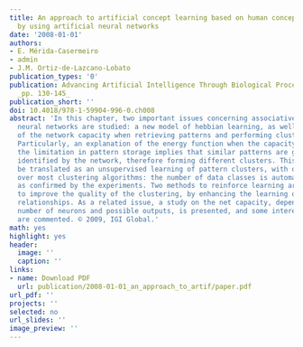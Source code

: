 ```yaml
---
title: An approach to artificial concept learning based on human concept learning
  by using artificial neural networks
date: '2008-01-01'
authors:
- E. Mérida-Casermeiro
- admin
- J.M. Ortiz-de-Lazcano-Lobato
publication_types: '0'
publication: Advancing Artificial Intelligence Through Biological Process Applications,
  _pp. 130-145_
publication_short: ''
doi: 10.4018/978-1-59904-996-0.ch008
abstract: 'In this chapter, two important issues concerning associative memory by
  neural networks are studied: a new model of hebbian learning, as well as the effect
  of the network capacity when retrieving patterns and performing clustering tasks.
  Particularly, an explanation of the energy function when the capacity is exceeded:
  the limitation in pattern storage implies that similar patterns are going to be
  identified by the network, therefore forming different clusters. This ability can
  be translated as an unsupervised learning of pattern clusters, with one major advantage
  over most clustering algorithms: the number of data classes is automatically learned,
  as confirmed by the experiments. Two methods to reinforce learning are proposed
  to improve the quality of the clustering, by enhancing the learning of patterns
  relationships. As a related issue, a study on the net capacity, depending on the
  number of neurons and possible outputs, is presented, and some interesting conclusions
  are commented. © 2009, IGI Global.'
math: yes
highlight: yes
header:
  image: ''
  caption: ''
links:
- name: Download PDF
  url: publication/2008-01-01_an_approach_to_artif/paper.pdf
url_pdf: ''
projects: ''
selected: no
url_slides: ''
image_preview: ''
---
```

